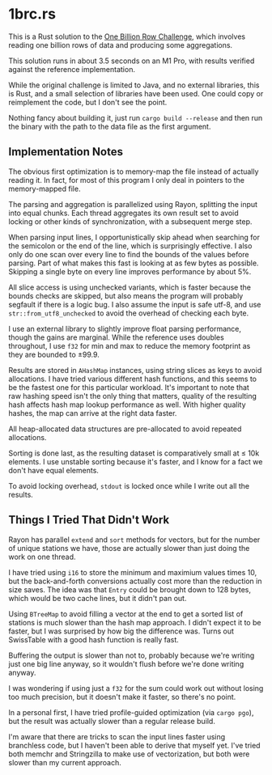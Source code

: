 # 1brc.rs

This is a Rust solution to the [One Billion Row Challenge](https://github.com/gunnarmorling/1brc), which involves
reading one billion rows of data and producing some aggregations.

This solution runs in about 3.5 seconds on an M1 Pro, with results verified against the reference implementation.

While the original challenge is limited to Java, and no external libraries, this is Rust, and a small selection of
libraries have been used. One could copy or reimplement the code, but I don't see the point.

Nothing fancy about building it, just run `cargo build --release` and then run the binary with the path to the data file
as the first argument.

## Implementation Notes

The obvious first optimization is to memory-map the file instead of actually reading it. In fact, for most of this
program I only deal in pointers to the memory-mapped file.

The parsing and aggregation is parallelized using Rayon, splitting the input into equal chunks. Each thread aggregates
its own result set to avoid locking or other kinds of synchronization, with a subsequent merge step.

When parsing input lines, I opportunistically skip ahead when searching for the semicolon or the end of the line, which
is surprisingly effective. I also only do one scan over every line to find the bounds of the values before parsing. Part
of what makes this fast is looking at as few bytes as possible. Skipping a single byte on every line improves
performance by about 5%.

All slice access is using unchecked variants, which is faster because the bounds checks are skipped, but also means the
program will probably segfault if there is a logic bug. I also assume the input is safe utf-8, and
use `str::from_utf8_unchecked` to avoid the overhead of checking each byte.

I use an external library to slightly improve float parsing performance, though the gains are marginal. While the
reference uses doubles throughout, I use `f32` for min and max to reduce the memory footprint as they are bounded to
±99.9.

Results are stored in `AHashMap` instances, using string slices as keys to avoid allocations. I have tried various
different hash functions, and this seems to be the fastest one for this particular workload. It's important to note that
raw hashing speed isn't the only thing that matters, quality of the resulting hash affects hash map lookup performance
as well. With higher quality hashes, the map can arrive at the right data faster.

All heap-allocated data structures are pre-allocated to avoid repeated allocations.

Sorting is done last, as the resulting dataset is comparatively small at ≤ 10k elements. I use unstable sorting because
it's faster, and I know for a fact we don't have equal elements.

To avoid locking overhead, `stdout` is locked once while I write out all the results.

## Things I Tried That Didn't Work

Rayon has parallel `extend` and `sort` methods for vectors, but for the number of unique stations we have, those are
actually slower than just doing the work on one thread.

I have tried using `i16` to store the minimum and maximium values times 10, but the back-and-forth conversions actually
cost more than the reduction in size saves. The idea was that `Entry` could be brought down to 128 bytes, which would be
two cache lines, but it didn't pan out.

Using `BTreeMap` to avoid filling a vector at the end to get a sorted list of stations is much slower than the hash map
approach. I didn't expect it to be faster, but I was surprised by how big the difference was. Turns out SwissTable with
a good hash function is really fast.

Buffering the output is slower than not to, probably because we're writing just one big line anyway, so it wouldn't
flush before we're done writing anyway.

I was wondering if using just a `f32` for the sum could work out without losing too much precision, but it doesn't make
it faster, so there's no point.

In a personal first, I have tried profile-guided optimization (via `cargo pgo`), but the result was actually slower than
a regular release build.

I'm aware that there are tricks to scan the input lines faster using branchless code, but I haven't been
able to derive that myself yet. I've tried both memchr and Stringzilla to make use of vectorization, but both were
slower than my current approach.